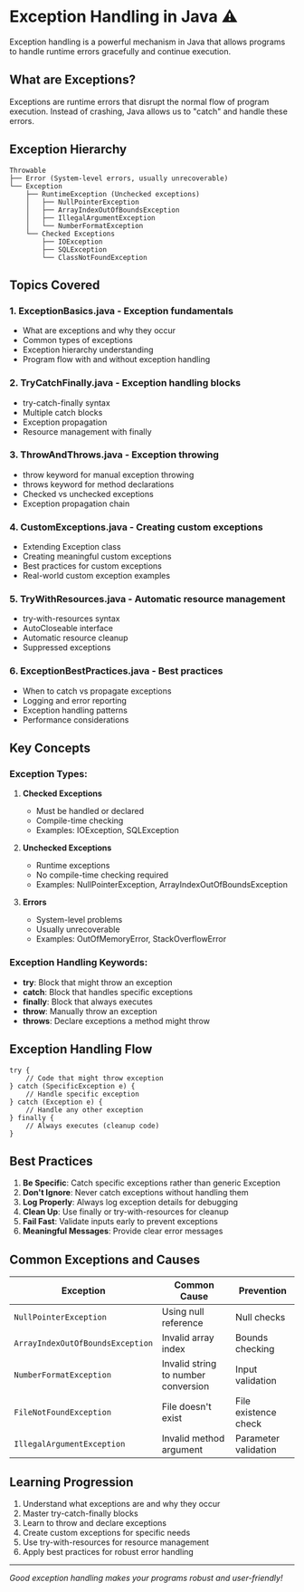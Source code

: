 # Exception Handling in Java ⚠️

Exception handling is a powerful mechanism in Java that allows programs to handle runtime errors gracefully and continue execution.

## What are Exceptions?

Exceptions are runtime errors that disrupt the normal flow of program execution. Instead of crashing, Java allows us to "catch" and handle these errors.

## Exception Hierarchy

```
Throwable
├── Error (System-level errors, usually unrecoverable)
└── Exception
    ├── RuntimeException (Unchecked exceptions)
    │   ├── NullPointerException
    │   ├── ArrayIndexOutOfBoundsException
    │   ├── IllegalArgumentException
    │   └── NumberFormatException
    └── Checked Exceptions
        ├── IOException
        ├── SQLException
        └── ClassNotFoundException
```

## Topics Covered

### 1. **ExceptionBasics.java** - Exception fundamentals
- What are exceptions and why they occur
- Common types of exceptions
- Exception hierarchy understanding
- Program flow with and without exception handling

### 2. **TryCatchFinally.java** - Exception handling blocks
- try-catch-finally syntax
- Multiple catch blocks
- Exception propagation
- Resource management with finally

### 3. **ThrowAndThrows.java** - Exception throwing
- throw keyword for manual exception throwing
- throws keyword for method declarations
- Checked vs unchecked exceptions
- Exception propagation chain

### 4. **CustomExceptions.java** - Creating custom exceptions
- Extending Exception class
- Creating meaningful custom exceptions
- Best practices for custom exceptions
- Real-world custom exception examples

### 5. **TryWithResources.java** - Automatic resource management
- try-with-resources syntax
- AutoCloseable interface
- Automatic resource cleanup
- Suppressed exceptions

### 6. **ExceptionBestPractices.java** - Best practices
- When to catch vs propagate exceptions
- Logging and error reporting
- Exception handling patterns
- Performance considerations

## Key Concepts

### Exception Types:

1. **Checked Exceptions**
   - Must be handled or declared
   - Compile-time checking
   - Examples: IOException, SQLException

2. **Unchecked Exceptions**
   - Runtime exceptions
   - No compile-time checking required
   - Examples: NullPointerException, ArrayIndexOutOfBoundsException

3. **Errors**
   - System-level problems
   - Usually unrecoverable
   - Examples: OutOfMemoryError, StackOverflowError

### Exception Handling Keywords:

- **try**: Block that might throw an exception
- **catch**: Block that handles specific exceptions
- **finally**: Block that always executes
- **throw**: Manually throw an exception
- **throws**: Declare exceptions a method might throw

## Exception Handling Flow

```
try {
    // Code that might throw exception
} catch (SpecificException e) {
    // Handle specific exception
} catch (Exception e) {
    // Handle any other exception
} finally {
    // Always executes (cleanup code)
}
```

## Best Practices

1. **Be Specific**: Catch specific exceptions rather than generic Exception
2. **Don't Ignore**: Never catch exceptions without handling them
3. **Log Properly**: Always log exception details for debugging
4. **Clean Up**: Use finally or try-with-resources for cleanup
5. **Fail Fast**: Validate inputs early to prevent exceptions
6. **Meaningful Messages**: Provide clear error messages

## Common Exceptions and Causes

| Exception | Common Cause | Prevention |
|-----------|--------------|------------|
| `NullPointerException` | Using null reference | Null checks |
| `ArrayIndexOutOfBoundsException` | Invalid array index | Bounds checking |
| `NumberFormatException` | Invalid string to number conversion | Input validation |
| `FileNotFoundException` | File doesn't exist | File existence check |
| `IllegalArgumentException` | Invalid method argument | Parameter validation |

## Learning Progression

1. Understand what exceptions are and why they occur
2. Master try-catch-finally blocks
3. Learn to throw and declare exceptions
4. Create custom exceptions for specific needs
5. Use try-with-resources for resource management
6. Apply best practices for robust error handling

---
*Good exception handling makes your programs robust and user-friendly!*
